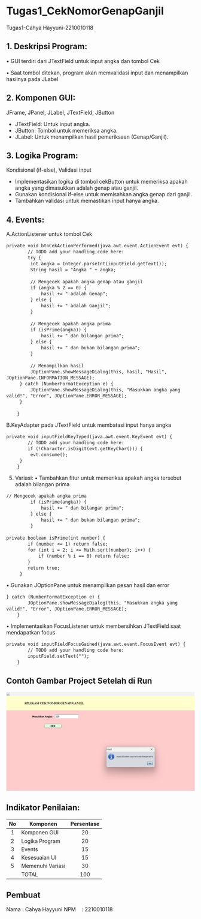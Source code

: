 # Tugas1_CekNomorGenapGanjil
 Tugas1-Cahya Hayyuni-2210010118
 
## 1. Deskripsi Program:
• GUI terdiri dari JTextField untuk input angka dan tombol Cek

• Saat tombol ditekan, program akan memvalidasi input dan
menampilkan hasilnya pada JLabel

## 2. Komponen GUI: 
JFrame, JPanel, JLabel, JTextField, JButton
- JTextField: Untuk input angka.
- JButton: Tombol untuk memeriksa angka.
- JLabel: Untuk menampilkan hasil pemeriksaan (Genap/Ganjil). 

## 3. Logika Program: 
Kondisional (if-else), Validasi input
- Implementasikan logika di tombol cekButton untuk memeriksa apakah angka yang dimasukkan adalah genap atau ganjil.
- Gunakan kondisional if-else untuk memisahkan angka genap dari ganjil.
- Tambahkan validasi untuk memastikan input hanya angka.

## 4. Events:
A.ActionListener untuk tombol Cek
~~~
private void btnCekActionPerformed(java.awt.event.ActionEvent evt) {                                       
        // TODO add your handling code here:
        try {
         int angka = Integer.parseInt(inputField.getText());
         String hasil = "Angka " + angka;

         // Mengecek apakah angka genap atau ganjil
         if (angka % 2 == 0) {
             hasil += " adalah Genap";
         } else {
             hasil += " adalah Ganjil";
         }

         // Mengecek apakah angka prima
         if (isPrime(angka)) {
             hasil += " dan bilangan prima";
         } else {
             hasil += " dan bukan bilangan prima";
         }

         // Menampilkan hasil
         JOptionPane.showMessageDialog(this, hasil, "Hasil", JOptionPane.INFORMATION_MESSAGE);
     } catch (NumberFormatException e) {
         JOptionPane.showMessageDialog(this, "Masukkan angka yang valid!", "Error", JOptionPane.ERROR_MESSAGE);
     }

    }
~~~
B.KeyAdapter pada JTextField untuk membatasi input hanya angka
~~~
private void inputFieldKeyTyped(java.awt.event.KeyEvent evt) {                                    
        // TODO add your handling code here:
        if (!Character.isDigit(evt.getKeyChar())) {
         evt.consume();
     }
    }
~~~
5. Variasi:
• Tambahkan fitur untuk memeriksa apakah angka tersebut adalah bilangan prima
~~~
// Mengecek apakah angka prima
         if (isPrime(angka)) {
             hasil += " dan bilangan prima";
         } else {
             hasil += " dan bukan bilangan prima";
         }

private boolean isPrime(int number) {
        if (number <= 1) return false;
        for (int i = 2; i <= Math.sqrt(number); i++) {
            if (number % i == 0) return false;
        }
        return true;
     }
 ~~~
• Gunakan JOptionPane untuk menampilkan pesan hasil dan error
 ~~~
 } catch (NumberFormatException e) {
         JOptionPane.showMessageDialog(this, "Masukkan angka yang valid!", "Error", JOptionPane.ERROR_MESSAGE);
     }

~~~
• Implementasikan FocusListener untuk membersihkan JTextField saat mendapatkan focus
~~~
private void inputFieldFocusGained(java.awt.event.FocusEvent evt) {                                       
        // TODO add your handling code here:
        inputField.setText("");
    } 
~~~

## Contoh Gambar Project Setelah di Run
![](https://github.com/AyaComel/Tugas1_CekNomorGenapGanjil/blob/main/tugas1.png)
 

## Indikator Penilaian:

| No  | Komponen         |  Persentase  |
| :-: | --------------   |   :-----:    |
|  1  | Komponen GUI     |    20    |
|  2  | Logika Program   |    20    |
|  3  | Events           |    15    |
|  4  | Kesesuaian UI    |    15    |
|  5  | Memenuhi Variasi |    30    |
|     | TOTAL        | 100 |

## Pembuat

Nama   : Cahya Hayyuni
NPM    : 2210010118
